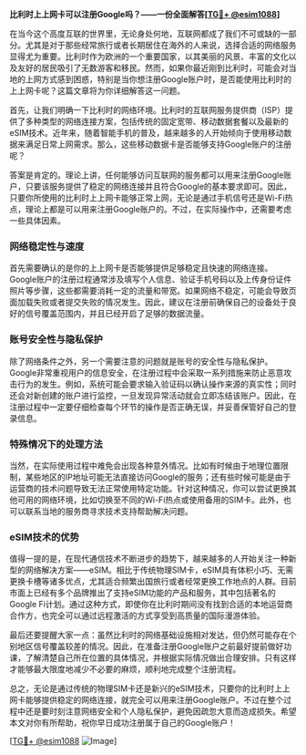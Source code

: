 **比利时上上网卡可以注册Google吗？——一份全面解答[[TG💪+ @esim1088](https://t.me/s/esim1088)]**

在当今这个高度互联的世界里，无论身处何地，互联网都成了我们不可或缺的一部分。尤其是对于那些经常旅行或者长期居住在海外的人来说，选择合适的网络服务显得尤为重要。比利时作为欧洲的一个重要国家，以其美丽的风景、丰富的文化以及友好的居民吸引了无数游客和移民。然而，如果你最近刚到比利时，可能会对当地的上网方式感到困惑，特别是当你想注册Google账户时，是否能使用比利时的上上网卡呢？这篇文章将为你详细解答这一问题。

首先，让我们明确一下比利时的网络环境。比利时的互联网服务提供商（ISP）提供了多种类型的网络连接方案，包括传统的固定宽带、移动数据套餐以及最新的eSIM技术。近年来，随着智能手机的普及，越来越多的人开始倾向于使用移动数据来满足日常上网需求。那么，这些移动数据卡是否能够支持Google账户的注册呢？

答案是肯定的。理论上讲，任何能够访问互联网的服务都可以用来注册Google账户，只要该服务提供了稳定的网络连接并且符合Google的基本要求即可。因此，只要你所使用的比利时上上网卡能够正常上网，无论是通过手机信号还是Wi-Fi热点，理论上都是可以用来注册Google账户的。不过，在实际操作中，还需要考虑一些具体因素。

### 网络稳定性与速度

首先需要确认的是你的上上网卡是否能够提供足够稳定且快速的网络连接。Google账户的注册过程通常涉及填写个人信息、验证手机号码以及上传身份证件照片等步骤，这些都需要消耗一定的流量和带宽。如果网络不稳定，可能会导致页面加载失败或者提交失败的情况发生。因此，建议在注册前确保自己的设备处于良好的信号覆盖范围内，并且已经开启了足够的数据流量。

### 账号安全性与隐私保护

除了网络条件之外，另一个需要注意的问题就是账号的安全性与隐私保护。Google非常重视用户的信息安全，在注册过程中会采取一系列措施来防止恶意攻击行为的发生。例如，系统可能会要求输入验证码以确认操作来源的真实性；同时还会对新创建的账户进行监控，一旦发现异常活动就会立即冻结该账户。因此，在注册过程中一定要仔细检查每个环节的操作是否正确无误，并妥善保管好自己的登录信息。

### 特殊情况下的处理方法

当然，在实际使用过程中难免会出现各种意外情况。比如有时候由于地理位置限制，某些地区的IP地址可能无法直接访问Google的服务；还有些时候可能是由于运营商的技术问题导致无法正常使用特定功能。针对这种情况，你可以尝试更换其他可用的网络环境，比如切换至不同的Wi-Fi热点或使用备用的SIM卡。此外，也可以联系当地的服务商寻求技术支持帮助解决问题。

### eSIM技术的优势

值得一提的是，在现代通信技术不断进步的趋势下，越来越多的人开始关注一种新型的网络解决方案——eSIM。相比于传统物理SIM卡，eSIM具有体积小巧、无需更换卡槽等诸多优点，尤其适合频繁出国旅行或者经常更换工作地点的人群。目前市面上已经有多个品牌推出了支持eSIM功能的产品和服务，其中包括著名的Google Fi计划。通过这种方式，即使你在比利时期间没有找到合适的本地运营商合作方，也完全可以通过远程激活的方式享受到高质量的国际漫游体验。

最后还要提醒大家一点：虽然比利时的网络基础设施相对发达，但仍然可能存在个别地区信号覆盖较差的情况。因此，在准备注册Google账户之前最好提前做好功课，了解清楚自己所在位置的具体情况，并根据实际情况做出合理安排。只有这样才能够最大限度地减少不必要的麻烦，顺利地完成整个注册流程。

总之，无论是通过传统的物理SIM卡还是新兴的eSIM技术，只要你的比利时上上网卡能够提供稳定的网络连接，就完全可以用来注册Google账户。不过在整个过程中还是要时刻注意网络安全和个人隐私保护，避免因疏忽大意而造成损失。希望本文对你有所帮助，祝你早日成功注册属于自己的Google账户！

[[TG💪+ @esim1088](https://t.me/s/esim1088) ![Image](https://i.postimg.cc/4NQfJmqS/Snipaste-2025-05-13-00-14-12.png)]